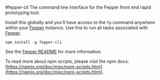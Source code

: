#fepper-cli
The command line interface for the Fepper front end rapid prototyping tool.

Install this globally and you'll have access to the `fp` command anywhere within your [Fepper](https://github.com/electric-eloquence/fepper) instance. Use this to run all tasks associated with [Fepper](https://github.com/electric-eloquence/fepper).

```shell
npm install -g fepper-cli
```

See the [Fepper README](https://github.com/electric-eloquence/fepper) for more information.

To read more about npm scripts, please visit the npm docs: [https://npmjs.org/doc/misc/npm-scripts.html](https://npmjs.org/doc/misc/npm-scripts.html).
